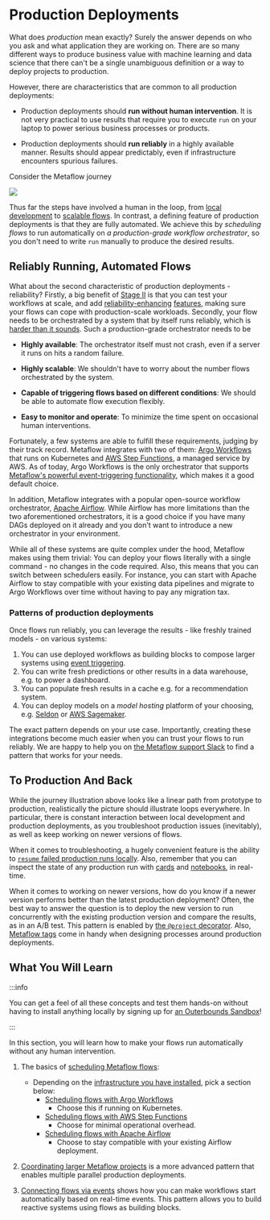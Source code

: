 
# Production Deployments

What does *production* mean exactly? Surely the answer depends on who you ask and what
application they are working on. There are so many different ways to produce business
value with machine learning and data science that there can't be a single unambiguous
definition or a way to deploy projects to production.

However, there are characteristics that are common to all production deployments:

 - Production deployments should **run without human intervention**. It is not very
 practical to use results that require you to execute `run` on your laptop to power
 serious business processes or products.

 - Production deployments should **run reliably** in a highly available manner. Results
   should appear predictably, even if infrastructure encounters spurious failures.

Consider the Metaflow journey

![](/assets/intro-cartoon-3.svg)

Thus far the steps have involved a human in the loop, from [local
development](/metaflow/introduction) to [scalable flows](/scaling/introduction). In
contrast, a defining feature of production deployments is that they are fully automated.
We achieve this by *scheduling flows* to run automatically on *a production-grade
workflow orchestrator*, so you don't need to write `run` manually to produce the desired
results.

## Reliably Running, Automated Flows

What about the second characteristic of production deployments - reliability? Firstly, a
big benefit of [Stage II](/scaling/introduction) is that you can test your workflows at
scale, and add [reliability-enhancing](/scaling/failures)
[features](/scaling/dependencies), making sure your flows can cope with production-scale
workloads. Secondly, your flow needs to be orchestrated by a system that by itself runs
reliably, which is [harder than it
sounds](https://netflixtechblog.com/unbundling-data-science-workflows-with-metaflow-and-aws-step-functions-d454780c6280).
Such a production-grade orchestrator needs to be

 - **Highly available**: The orchestrator itself must not crash, even if a server it
   runs on hits a random failure.

 - **Highly scalable**: We shouldn't have to worry about the number flows orchestrated
   by the system.

 - **Capable of triggering flows based on different conditions**: We should be able to
   automate flow execution flexibly.

 - **Easy to monitor and operate**: To minimize the time spent on occasional human
   interventions.

Fortunately, a few systems are able to fulfill these requirements, judging by their
track record. Metaflow integrates with two of them: [Argo
Workflows](https://argoproj.github.io/argo-workflows/) that runs on Kubernetes and [AWS
Step Functions](https://aws.amazon.com/step-functions/), a managed service by AWS. As
of today, Argo Workflows is the only orchestrator that supports
[Metaflow's powerful event-triggering functionality](/production/event-triggering),
which makes it a good default choice.

In addition, Metaflow integrates with a popular open-source workflow orchestrator,
[Apache Airflow](https://airflow.apache.org/). While Airflow has more limitations than
the two aforementioned orchestrators, it is a good choice if you have many DAGs deployed
on it already and you don't want to introduce a new orchestrator in your environment.

While all of these systems are quite complex under the hood, Metaflow makes using them
trivial: You can deploy your flows literally with a single command - no changes in the
code required. Also, this means that you can switch between schedulers easily. For
instance, you can start with Apache Airflow to stay compatible with your existing data
pipelines and migrate to Argo Workflows over time without having to pay any migration
tax.

### Patterns of production deployments

Once flows run reliably, you can leverage the results - like freshly trained models - on
various systems:

1. You can use deployed workflows as building blocks to compose larger systems using
   [event triggering](/production/event-triggering).
2. You can write fresh predictions or other results in a data warehouse, e.g. to power a
   dashboard.
3. You can populate fresh results in a cache e.g. for a recommendation system.
4. You can deploy models on a *model hosting* platform of your choosing, e.g.
   [Seldon](https://www.seldon.io/) or [AWS
   Sagemaker](https://docs.aws.amazon.com/sagemaker/latest/dg/how-it-works-deployment.html).

The exact pattern depends on your use case. Importantly, creating these integrations
become much easier when you can trust your flows to run reliably. We are happy to help
you on [the Metaflow support Slack](http://slack.outerbounds.co) to find a pattern that
works for your needs.

## To Production And Back

While the journey illustration above looks like a linear path from prototype to
production, realistically the picture should illustrate loops everywhere. In particular,
there is constant interaction between local development and production deployments, as
you troubleshoot production issues (inevitably), as well as keep working on newer
versions of flows. 

When it comes to troubleshooting, a hugely convenient feature is the ability to
[`resume` failed production runs
locally](/metaflow/debugging#reproducing-production-issues-locally). Also, remember that
you can inspect the state of any production run with
[cards](/metaflow/visualizing-results) and [notebooks](/metaflow/client), in real-time.

When it comes to working on newer versions, how do you know if a newer version performs
better than the latest production deployment? Often, the best way to answer the question
is to deploy the new version to run concurrently with the existing production version
and compare the results, as in an A/B test. This pattern is enabled by [the `@project`
decorator](coordinating-larger-metaflow-projects). Also, [Metaflow
tags](https://outerbounds.com/blog/five-ways-to-use-the-new-metaflow-tags/) come in
handy when designing processes around production deployments.

## What You Will Learn

:::info

You can get a feel of all these concepts and test them hands-on without having to
install anything locally by signing up for
[an Outerbounds Sandbox](https://outerbounds.com/sandbox/)!

:::

In this section, you will learn how to make your flows run automatically without any
human intervention. 

1. The basics of [scheduling Metaflow flows](/production/scheduling-metaflow-flows/introduction):
   - Depending on the [infrastructure you have
     installed](/getting-started/infrastructure), pick a section below:
      - [Scheduling flows with Argo
        Workflows](/production/scheduling-metaflow-flows/scheduling-with-argo-workflows)
        - Choose this if running on Kubernetes.
      - [Scheduling flows with AWS Step
        Functions](/production/scheduling-metaflow-flows/scheduling-with-aws-step-functions)
        - Choose for minimal operational overhead.
      - [Scheduling flows with Apache
        Airflow](/production/scheduling-metaflow-flows/scheduling-with-airflow)
        - Choose to stay compatible with your existing Airflow deployment.

 2. [Coordinating larger Metaflow
    projects](/production/coordinating-larger-metaflow-projects) is a more advanced pattern
    that enables multiple parallel production deployments.

3. [Connecting flows via events](/production/event-triggering) shows how you can
   make workflows start automatically based on real-time events. This pattern
   allows you to build reactive systems using flows as building blocks.


